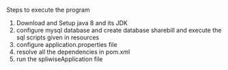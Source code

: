 

Steps to execute the program

1) Download and Setup java 8 and its JDK
2) configure mysql database and create database sharebill and execute the sql scripts given in resources
3) configure application.properties file
4) resolve all the dependencies in pom.xml
5) run the spliwiseApplication file